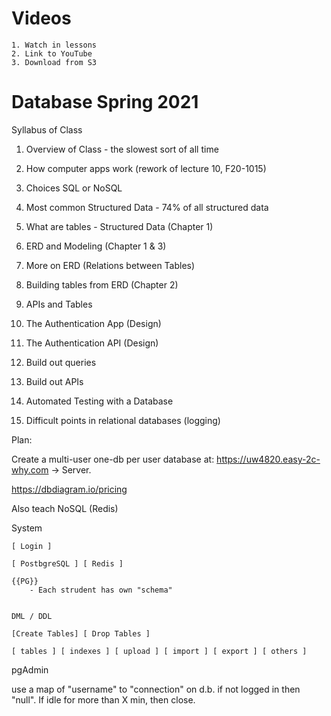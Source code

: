 
# Videos

	1. Watch in lessons
	2. Link to YouTube
	3. Download from S3


# Database Spring 2021


Syllabus of Class

1. Overview of Class - the slowest sort of all time
2. How computer apps work (rework of lecture 10, F20-1015)
3. Choices SQL or NoSQL
4. Most common Structured Data - 74% of all structured data 
3. What are tables - Structured Data (Chapter 1)
4. ERD and Modeling (Chapter 1 & 3)
5. More on ERD (Relations between Tables)
6. Building tables from ERD (Chapter 2)

6. APIs and Tables
7. The Authentication App  (Design)
7. The Authentication API  (Design)

8. Build out queries
9. Build out APIs
9. Automated Testing with a Database
9. Difficult points in relational databases (logging)

Plan:

Create a multi-user one-db per user database at:
	https://uw4820.easy-2c-why.com ->
		Server.



https://dbdiagram.io/pricing


Also teach NoSQL (Redis)


System

	[ Login ]

	[ PostbgreSQL ] [ Redis ]

	{{PG}}
		- Each strudent has own "schema"
		

	DML / DDL

	[Create Tables] [ Drop Tables ]

	[ tables ] [ indexes ] [ upload ] [ import ] [ export ] [ others ]



pgAdmin



use a map of "username" to "connection" on d.b. if not logged in then "null".  If idle for more than X min, then close.


 
